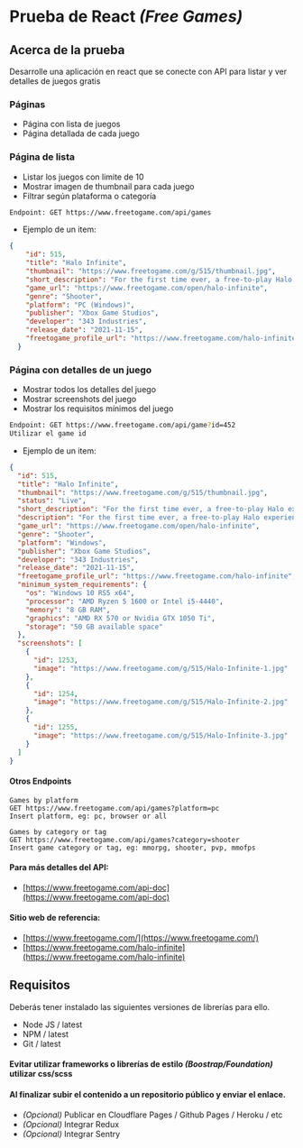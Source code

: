 # Prueba de React *(Free Games)*
## Acerca de la prueba
Desarrolle una aplicación en react que se conecte con API para listar y ver detalles de juegos gratis

### Páginas
* Página con lista de juegos
* Página detallada de cada juego

### Página de lista
* Listar los juegos con limite de 10
* Mostrar imagen de thumbnail para cada juego
* Filtrar según plataforma o categoría
 ```sh
Endpoint: GET https://www.freetogame.com/api/games
```
* Ejemplo de un item:
``` json
{
    "id": 515,
    "title": "Halo Infinite",
    "thumbnail": "https://www.freetogame.com/g/515/thumbnail.jpg",
    "short_description": "For the first time ever, a free-to-play Halo experience is available in the form of Halo Infinite’s multiplayer.",
    "game_url": "https://www.freetogame.com/open/halo-infinite",
    "genre": "Shooter",
    "platform": "PC (Windows)",
    "publisher": "Xbox Game Studios",
    "developer": "343 Industries",
    "release_date": "2021-11-15",
    "freetogame_profile_url": "https://www.freetogame.com/halo-infinite"
  }
```
### Página con detalles de un juego
* Mostrar todos los detalles del juego
* Mostrar screenshots del juego
* Mostrar los requisitos mínimos del juego 
 ```sh
Endpoint: GET https://www.freetogame.com/api/game?id=452
Utilizar el game id
```
* Ejemplo de un item:
``` json
{
  "id": 515,
  "title": "Halo Infinite",
  "thumbnail": "https://www.freetogame.com/g/515/thumbnail.jpg",
  "status": "Live",
  "short_description": "For the first time ever, a free-to-play Halo experience is available in the form of Halo Infinite’s multiplayer.",
  "description": "For the first time ever, a free-to-play Halo experience is available in the form of Halo Infinite’s multiplayer. 343 Industries and Xbox Game Studios made the multiplayer version of the game available separately from the full story campaign, which is available to purchase for $60 to allow everyone to get in on the action. With the multiplayer, players can take part in two different modes: Arena and Big Team Battle. The first returns to Halo’s multiplayer roots with on-map equipment and 4-player squads. Big Team Battle allows players to mix and match weapons, vehicles and equipment to create a unique combat experience.\r\n\r\nThe game also offers players the ability to customize their Spartan with cosmetic items. Of course, those with the campaign will have access to extra options. Even more can be found in the game’s battle pass which also introduces new modes and maps, as well as community-focused content.\r\n",
  "game_url": "https://www.freetogame.com/open/halo-infinite",
  "genre": "Shooter",
  "platform": "Windows",
  "publisher": "Xbox Game Studios",
  "developer": "343 Industries",
  "release_date": "2021-11-15",
  "freetogame_profile_url": "https://www.freetogame.com/halo-infinite",
  "minimum_system_requirements": {
    "os": "Windows 10 RS5 x64",
    "processor": "AMD Ryzen 5 1600 or Intel i5-4440",
    "memory": "8 GB RAM",
    "graphics": "AMD RX 570 or Nvidia GTX 1050 Ti",
    "storage": "50 GB available space"
  },
  "screenshots": [
    {
      "id": 1253,
      "image": "https://www.freetogame.com/g/515/Halo-Infinite-1.jpg"
    },
    {
      "id": 1254,
      "image": "https://www.freetogame.com/g/515/Halo-Infinite-2.jpg"
    },
    {
      "id": 1255,
      "image": "https://www.freetogame.com/g/515/Halo-Infinite-3.jpg"
    }
  ]
}
```
#### Otros Endpoints
``` ssh
Games by platform
GET https://www.freetogame.com/api/games?platform=pc
Insert platform, eg: pc, browser or all
```
``` ssh
Games by category or tag
GET https://www.freetogame.com/api/games?category=shooter
Insert game category or tag, eg: mmorpg, shooter, pvp, mmofps
```
#### Para más detalles del API:
* [https://www.freetogame.com/api-doc](https://www.freetogame.com/api-doc)
#### Sitio web de referencia:
* [https://www.freetogame.com/](https://www.freetogame.com/)
* [https://www.freetogame.com/halo-infinite](https://www.freetogame.com/halo-infinite)
## Requisitos

Deberás tener instalado las siguientes versiones de librerías para ello.

* Node JS / latest
* NPM / latest
* Git / latest

#### Evitar utilizar frameworks o librerías de estilo *(Boostrap/Foundation)* utilizar css/scss
#### Al finalizar subir el contenido a un repositorio público y enviar el enlace. 
* *(Opcional)* Publicar en Cloudflare Pages / Github Pages / Heroku / etc
* *(Opcional)* Integrar Redux
* *(Opcional)* Integrar Sentry
